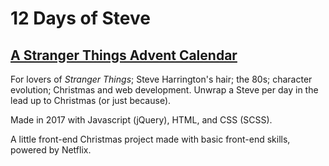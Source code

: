 # 12 Days of Steve

## [A Stranger Things Advent Calendar](https://meganmckeough.github.io/12-Days-of-Steve/)

For lovers of *Stranger Things*; Steve Harrington's hair; the 80s; character evolution; Christmas and web development. Unwrap a Steve per day in the lead up to Christmas (or just because). 

Made in 2017 with Javascript (jQuery), HTML, and CSS (SCSS).

A little front-end Christmas project made with basic front-end skills, powered by Netflix. 
